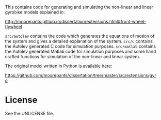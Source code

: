 This contains code for generating and simulating the non-linear and linear
gyrobike models explained in:

http://moorepants.github.io/dissertation/extensions.html#front-wheel-flywheel

`src/autolev` contains the code which generates the equations of motion of the
system and gives a detailed explanation of the system. `src/c` contains the
Autolev generated C code for simulation purposes. `src/matlab` contains the
Autolev generated Matlab code for simulation purposes and some hand crafted
functions for simulation of the non-linear and linear system.

The original model written in Python is available here:

https://github.com/moorepants/dissertation/tree/master/src/extensions/gyro

License
=======

See the UNLICENSE file.
